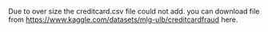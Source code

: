 Due to over size the creditcard.csv file could not add.
you can download file from https://www.kaggle.com/datasets/mlg-ulb/creditcardfraud here.
